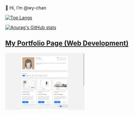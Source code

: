 👋 Hi, I’m @wy-chan

[![Top Langs](https://github-readme-stats.vercel.app/api/top-langs/?username=wy-chan)](https://github.com/wy-chan/github-readme-stats)


[![Anurag's GitHub stats](https://github-readme-stats.vercel.app/api?username=wy-chan)](https://github.com/wy-chan/github-readme-stats)


<h2><a href="https://wy-chan.github.io/devchallenges_Portfolio/" target="_blank"> My Portfolio Page (Web Development)</a> </h2>

<a href="https://wy-chan.github.io/devchallenges_Portfolio/" target="_blank">
<img src="https://raw.githubusercontent.com/wy-chan/devchallenges_Portfolio/main/images/screenshot5.png" alt="screenshot" height="180" width="250">
</a>

<!---
wy-chan/wy-chan is a ✨ special ✨ repository because its `README.md` (this file) appears on your GitHub profile.
You can click the Preview link to take a look at your changes.
--->
